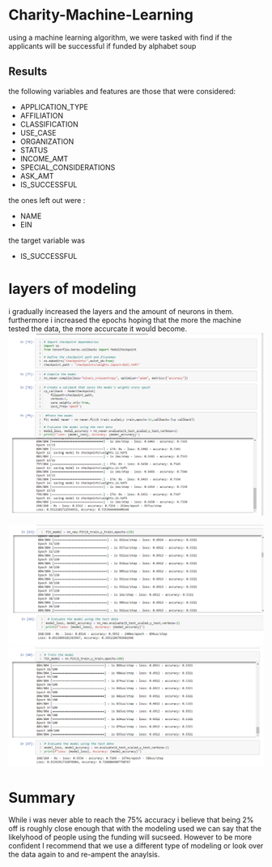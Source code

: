 # Charity-Machine-Learning

using a machine learning algorithm, we were tasked with find if the applicants will be successful if funded by alphabet soup

## Results

the following variables and features are those that were considered:

- APPLICATION_TYPE
- AFFILIATION
- CLASSIFICATION
- USE_CASE
- ORGANIZATION
- STATUS
- INCOME_AMT
- SPECIAL_CONSIDERATIONS
- ASK_AMT
- IS_SUCCESSFUL

the ones left out were : 

- NAME
- EIN

the target variable was 

- IS_SUCCESSFUL

# layers of modeling

i gradually increased the layers and the amount of neurons in them. furthermore i increased the epochs hoping that the more the machine tested the data, the more accurcate it would become.
<img src = 'Resources/img1.png'>

<img src = 'Resources/img2.png'>

<img src = 'Resources/img3.png'>

# Summary

While i was never able to reach the 75% accuracy i believe that being 2% off is roughly close enough that with the modeling used we can say that the likelyhood of people using the funding will sucseed. However to be more confident I recommend that we use a different type of modeling or look over the data again to and re-ampent the anaylsis.
